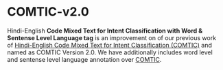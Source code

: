 # COMTIC-v2.0
Hindi-English **Code Mixed Text for Intent Classification with Word &amp; Sentense Level Language tag** is an improvement on of our previous work of [Hindi-English Code Mixed Text for Intent Classification (COMTIC)](https://github.com/ai-ml-rnd-experiments/COMTIC) and named as COMTIC Version 2.0. We have additionally includes word level and sentense level language annotation over [COMTIC](https://github.com/ai-ml-rnd-experiments/COMTIC).

